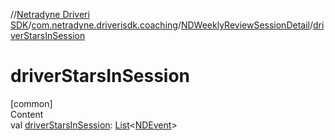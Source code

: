 //[Netradyne Driveri SDK](../../index.md)/[com.netradyne.driverisdk.coaching](../index.md)/[NDWeeklyReviewSessionDetail](index.md)/[driverStarsInSession](driver-stars-in-session.md)



# driverStarsInSession  
[common]  
Content  
val [driverStarsInSession](driver-stars-in-session.md): [List](https://kotlinlang.org/api/latest/jvm/stdlib/kotlin.collections/-list/index.html)<[NDEvent](../../com.netradyne.driverisdk.events/-n-d-event/index.md)>  



